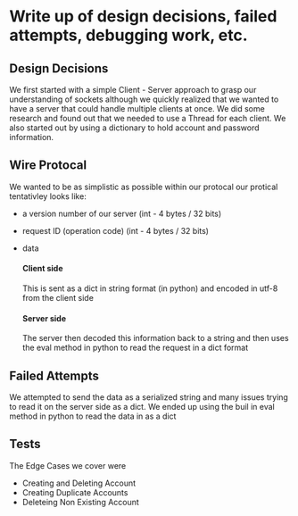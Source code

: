 # Write up of design decisions, failed attempts, debugging work, etc.



## Design Decisions
We first started with a simple Client - Server approach to grasp our understanding of sockets although we quickly realized that we wanted to have a server that could handle multiple clients at once. We did some research and found out that we needed to use a Thread for each client. We also started out by using a dictionary to hold account and password information. 



## Wire Protocal

We wanted to be as simplistic as possible within our protocal our protical tentativley looks like:

- a version number of our server (int - 4 bytes / 32 bits)
- request ID (operation code) (int - 4 bytes / 32 bits)
- data 

    #### Client side
    This is sent as a dict in string format (in python) and encoded in utf-8 from the client side
    #### Server side
    The server then decoded this information back to a string and then uses the eval method in python to read the request in a dict format



## Failed Attempts

We attempted to send the data as a serialized string and many issues trying to read it on the server side as a dict. We ended up using the buil in eval method in python to read the data in as a dict


## Tests

The Edge Cases we cover were

- Creating and Deleting Account
- Creating Duplicate Accounts
- Deleteing Non Existing Account